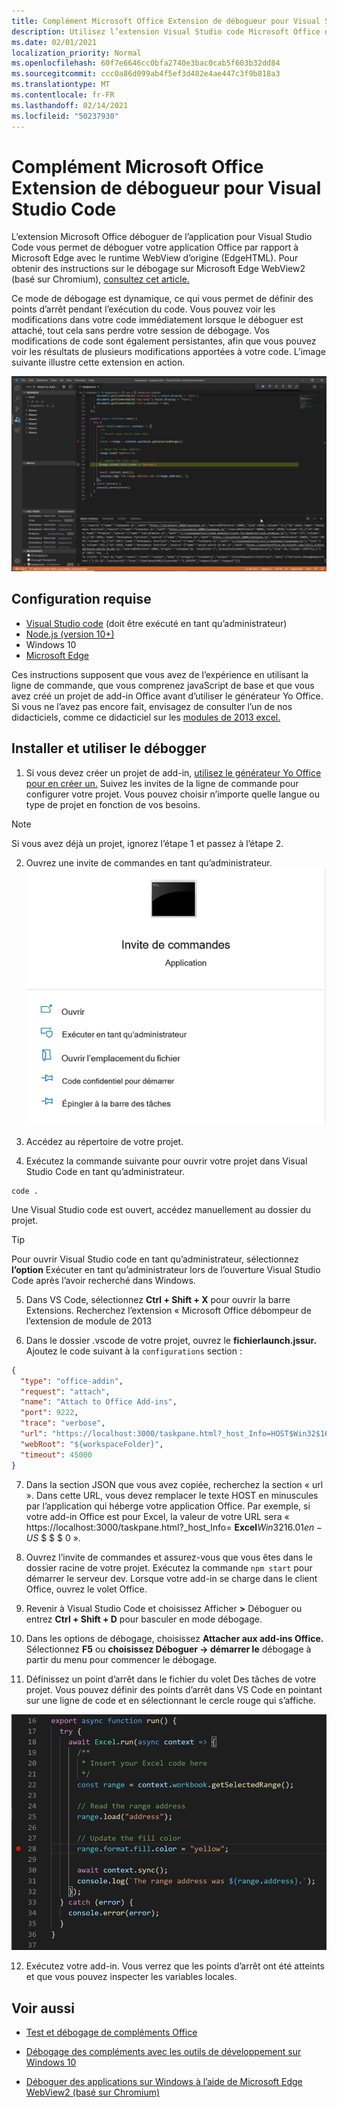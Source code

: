 ```yaml
---
title: Complément Microsoft Office Extension de débogueur pour Visual Studio Code
description: Utilisez l’extension Visual Studio code Microsoft Office déboguer votre module de déboguer votre add-in Office.
ms.date: 02/01/2021
localization_priority: Normal
ms.openlocfilehash: 60f7e6646cc0bfa2740e3bac0cab5f603b32dd84
ms.sourcegitcommit: ccc0a86d099ab4f5ef3d482e4ae447c3f9b818a3
ms.translationtype: MT
ms.contentlocale: fr-FR
ms.lasthandoff: 02/14/2021
ms.locfileid: "50237930"
---
```

# <a name="microsoft-office-add-in-debugger-extension-for-visual-studio-code"></a>Complément Microsoft Office Extension de débogueur pour Visual Studio Code

L’extension Microsoft Office déboguer de l’application pour Visual Studio Code vous permet de déboguer votre application Office par rapport à Microsoft Edge avec le runtime WebView d’origine (EdgeHTML). Pour obtenir des instructions sur le débogage sur Microsoft Edge WebView2 (basé sur Chromium), [consultez cet article.](./debug-desktop-using-edge-chromium.md)

Ce mode de débogage est dynamique, ce qui vous permet de définir des points d’arrêt pendant l’exécution du code. Vous pouvez voir les modifications dans votre code immédiatement lorsque le déboguer est attaché, tout cela sans perdre votre session de débogage. Vos modifications de code sont également persistantes, afin que vous pouvez voir les résultats de plusieurs modifications apportées à votre code. L’image suivante illustre cette extension en action.

![Extension de déboguer du débogage d’une section de modules de débogage de l’extension de débogage de l’extension de débogage d’un addin Office](../images/vs-debugger-extension-for-office-addins.jpg)

## <a name="prerequisites"></a>Configuration requise

- [Visual Studio code](https://code.visualstudio.com/) (doit être exécuté en tant qu’administrateur)
- [Node.js (version 10+)](https://nodejs.org/)
- Windows 10
- [Microsoft Edge](https://www.microsoft.com/edge)

Ces instructions supposent que vous avez de l’expérience en utilisant la ligne de commande, que vous comprenez javaScript de base et que vous avez créé un projet de add-in Office avant d’utiliser le générateur Yo Office. Si vous ne l’avez pas encore fait, envisagez de consulter l’un de nos didacticiels, comme ce didacticiel sur les [modules de 2013 excel.](../tutorials/excel-tutorial.md)

## <a name="install-and-use-the-debugger"></a>Installer et utiliser le débogger

1. Si vous devez créer un projet de add-in, [utilisez le générateur Yo Office pour en créer un.](../quickstarts/excel-quickstart-jquery.md?tabs=yeomangenerator) Suivez les invites de la ligne de commande pour configurer votre projet. Vous pouvez choisir n’importe quelle langue ou type de projet en fonction de vos besoins.

> [!NOTE]
> Si vous avez déjà un projet, ignorez l’étape 1 et passez à l’étape 2.

2. Ouvrez une invite de commandes en tant qu’administrateur.
   ![Options d’invite de commandes, y compris « Exécuter en tant qu’administrateur » dans Windows 10](../images/run-as-administrator-vs-code.jpg)

3. Accédez au répertoire de votre projet.

4. Exécutez la commande suivante pour ouvrir votre projet dans Visual Studio Code en tant qu’administrateur.

```command&nbsp;line
code .
```

Une Visual Studio code est ouvert, accédez manuellement au dossier du projet.

> [!TIP]
> Pour ouvrir Visual Studio code en tant qu’administrateur, sélectionnez **l’option** Exécuter en tant qu’administrateur lors de l’ouverture Visual Studio Code après l’avoir recherché dans Windows.

5. Dans VS Code, sélectionnez **Ctrl + Shift + X** pour ouvrir la barre Extensions. Recherchez l’extension « Microsoft Office débompeur de l’extension de module de 2013

6. Dans le dossier .vscode de votre projet, ouvrez le **fichierlaunch.jssur.** Ajoutez le code suivant à la `configurations` section :

```JSON
{
  "type": "office-addin",
  "request": "attach",
  "name": "Attach to Office Add-ins",
  "port": 9222,
  "trace": "verbose",
  "url": "https://localhost:3000/taskpane.html?_host_Info=HOST$Win32$16.01$en-US$$$$0",
  "webRoot": "${workspaceFolder}",
  "timeout": 45000
}
```

7. Dans la section JSON que vous avez copiée, recherchez la section « url ». Dans cette URL, vous devez remplacer le texte HOST en minuscules par l’application qui héberge votre application Office. Par exemple, si votre add-in Office est pour Excel, la valeur de votre URL sera « https://localhost:3000/taskpane.html?_host_Info= <strong>Excel</strong>$Win 32$16.01$en-US$ \$ \$ \$ 0 ».

8. Ouvrez l’invite de commandes et assurez-vous que vous êtes dans le dossier racine de votre projet. Exécutez la commande `npm start` pour démarrer le serveur dev. Lorsque votre add-in se charge dans le client Office, ouvrez le volet Office.

9. Revenir à Visual Studio Code et choisissez Afficher **>** Déboguer ou entrez **Ctrl + Shift + D** pour basculer en mode débogage.

10. Dans les options de débogage, choisissez **Attacher aux add-ins Office.** Sélectionnez **F5** ou **choisissez Déboguer -> démarrer le** débogage à partir du menu pour commencer le débogage.

11. Définissez un point d’arrêt dans le fichier du volet Des tâches de votre projet. Vous pouvez définir des points d’arrêt dans VS Code en pointant sur une ligne de code et en sélectionnant le cercle rouge qui s’affiche.

![Un cercle rouge apparaît sur une ligne de code dans VS Code](../images/set-breakpoint.jpg)

12. Exécutez votre add-in. Vous verrez que les points d’arrêt ont été atteints et que vous pouvez inspecter les variables locales.

## <a name="see-also"></a>Voir aussi

* [Test et débogage de compléments Office](test-debug-office-add-ins.md)

* [Débogage des compléments avec les outils de développement sur Windows 10](debug-add-ins-using-f12-developer-tools-on-windows-10.md)

* [Déboguer des applications sur Windows à l’aide de Microsoft Edge WebView2 (basé sur Chromium)](debug-desktop-using-edge-chromium.md)
